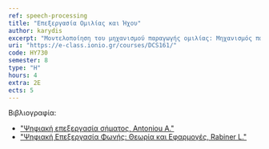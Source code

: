 ```yaml
---
ref: speech-processing
title: "Επεξεργασία Ομιλίας και Ήχου"
author: karydis
excerpt: "Μοντελοποίηση του μηχανισμού παραγωγής ομιλίας: Μηχανισμός παραγωγής ομιλίας, Ήχοι ομιλίας. Ψηφιακή προεπεξεργασία κειμένου ομιλίας: Επιλογή της συχνότητας δειγματοληψίας, Ψηφιοποίηση, Βραχύχρονη ανάλυση σήματος ομιλίας, Επιλογή μήκους πλαισίου, Προέμφαση, Επιλογή φίλτρου “παραθύρου”, Ρυθμός μετακίνησης πλαισίων. Ακουστικές παράμετροι: Εξαγωγή παραμέτρων, Ακουστικές πληροφορίες διάκρισης ομιλητών, Ενέργεια και μηδενικές διελεύσεις, Θεμελιώδης συχνότητα, Μέθοδοι υπολογισμού τονικότητας, Φασματογράφημα, Συντονισμοί φωνητικού καναλιού (FORMANTS), Συντελεστές γραμμικής πρόγνωσης (LPC), τράπεζα φίλτρων, συντελεστές ανάκλασης, Cepstral Συντελεστές. Βασικές Τεχνικές Επεξεργασίας ομιλίας. Κρυμμένα Μοντέλα Μarkov: Ορισμός και θεμελιώδεις αλγόριθμοι. Συστήματα αναγνώρισης/κατανόησης ομιλίας, Συστήματα Αναγνώρισης Ομιλητή. Σύνθεση ομιλίας. Ψηφιακές τεχνικές αφαίρεσης θορύβου."
uri: "https://e-class.ionio.gr/courses/DCS161/"
code: ΗΥ730
semester: 8
type: "H"
hours: 4
extra: 2Ε
ects: 5
---
```



Βιβλιογραφία: 
  - ["Ψηφιακή επεξεργασία σήματος, Antoniou A."](https://service.eudoxus.gr/search/#a/id:18549117/0)
  - ["Ψηφιακή Επεξεργασία Φωνής: Θεωρία και Εφαρμογές, Rabiner L."](https://service.eudoxus.gr/search/#a/id:13256964/0)
  
  
